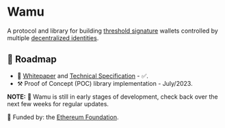 # Wamu

A protocol and library for building [threshold signature](https://academy.binance.com/en/articles/threshold-signatures-explained) wallets controlled by multiple [decentralized identities](https://ethereum.org/en/decentralized-identity/).

## 🚀 Roadmap
- 📖 [Whitepaper](https://wamu.tech/whitepaper) and [Technical Specification](https://wamu.tech/specification) - ✅.
- ⚒️ Proof of Concept (POC) library implementation - July/2023.

**NOTE:** 🚧 Wamu is still in early stages of development, check back over the next few weeks for regular updates.

🌱 Funded by: the [Ethereum Foundation](https://esp.ethereum.foundation/).